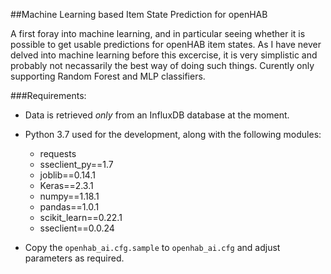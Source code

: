 ##Machine Learning based Item State Prediction for openHAB

A first foray into machine learning, and in particular seeing whether it is possible to get usable predictions for openHAB item states. As I have never delved into machine learning before this excercise, it is very simplistic and probably not necassarily the best way of doing such things. Curently only supporting Random Forest and MLP classifiers.



###Requirements:

* Data is retrieved _only_ from an InfluxDB database at the moment.

* Python 3.7 used for the development, along with the following modules:

	- requests
	- sseclient_py==1.7
	- joblib==0.14.1
	- Keras==2.3.1
	- numpy==1.18.1
	- pandas==1.0.1
	- scikit_learn==0.22.1
	- sseclient==0.0.24


* Copy the `openhab_ai.cfg.sample` to `openhab_ai.cfg` and adjust parameters as required.

